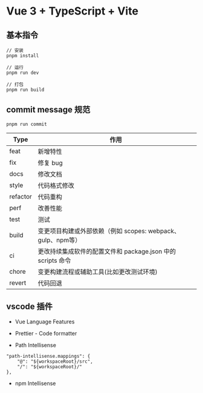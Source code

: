 # Vue 3 + TypeScript + Vite

## 基本指令

```
// 安装
pnpm install

// 运行
pnpm run dev

// 打包
pnpm run build

```

## commit message 规范

```
pnpm run commit
```

| Type  | 作用  |
| ------------ | ------------ |
| feat  |  新增特性 |
| fix  |  修复 bug |
| docs  |  修改文档 |
| style  |  代码格式修改 |
| refactor  |  代码重构 |
| perf  |  改善性能 |
| test  |  测试 |
| build  |  变更项目构建或外部依赖（例如 scopes: webpack、gulp、npm等） |
| ci  |  更改持续集成软件的配置文件和 package.json 中的 scripts 命令 |
| chore  |  变更构建流程或辅助工具(比如更改测试环境) |
|revert|代码回退|


## vscode 插件

* Vue Language Features

* Prettier - Code formatter

* Path Intellisense

```
"path-intellisense.mappings": {
    "@": "${workspaceRoot}/src",
    "/": "${workspaceRoot}/"
},
```

* npm Intellisense
